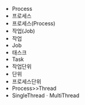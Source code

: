 - Process
- 프로세스
- 프로세스(Process)
- 작업(Job)
- 작업
- Job
- 태스크
- Task
- 작업단위
- 단위
- 프로세스단위
- Process>>Thread
- SingleThreadㆍMultiThread